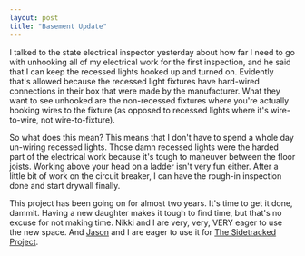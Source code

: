 ```yaml
---
layout: post
title: "Basement Update"
---
```


<p>I talked to the state electrical inspector yesterday about how far I need to go with unhooking all of my electrical work for the first inspection, and he said that I can keep the recessed lights hooked up and turned on.  Evidently that's allowed because the recessed light fixtures have hard-wired connections in their box that were made by the manufacturer.  What they want to see unhooked are the non-recessed fixtures where you're actually hooking wires to the fixture (as opposed to recessed lights where it's wire-to-wire, not wire-to-fixture).  </p>
<p>So what does this mean?  This means that I don't have to spend a whole day un-wiring recessed lights.  Those damn recessed lights were the harded part of the electrical work because it's tough to maneuver between the floor joists.  Working above your head on a ladder isn't very fun either.  After a little bit of work on the circuit breaker, I can have the rough-in inspection done and start drywall finally.  </p>
<p>This project has been going on for almost two years.  It's time to get it done, dammit.  Having a new daughter makes it tough to find time, but that's no excuse for not making time.  Nikki and I are very, very, VERY eager to use the new space.  And <a href="http://www.jasonbock.net">Jason</a> and I are eager to use it for <a href="http://www.sidetrackedproject.net">The Sidetracked Project</a>.  </p>
 
